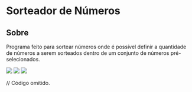 <h1>Sorteador de Números</h1>
<h2>Sobre</h2>
<p>Programa feito para sortear números onde é possível definir a quantidade de números a serem sorteados dentro de um conjunto de números pré-selecionados.</p>
<div>
  <img src="https://img.shields.io/badge/HTML-239120?style=for-the-badge&logo=html5&logoColor=white">
  <img src="https://img.shields.io/badge/CSS-239120?&style=for-the-badge&logo=css3&logoColor=white">
  <img src="https://img.shields.io/badge/JavaScript-F7DF1E?style=for-the-badge&logo=javascript&logoColor=black">
</div>

// Código omitido. 

